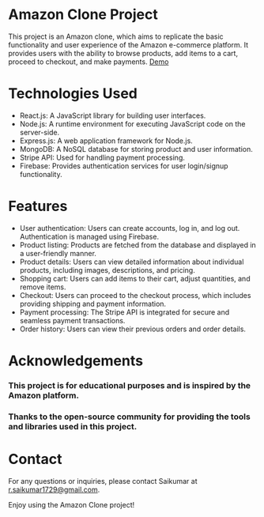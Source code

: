 # Amazon Clone Project
This project is an Amazon clone, which aims to replicate the basic functionality and user experience of the Amazon e-commerce platform. It provides users with the ability to browse products, add items to a cart, proceed to checkout, and make payments.
 [Demo](https://clone-98e5f.web.app/)

# Technologies Used
* React.js: A JavaScript library for building user interfaces.
* Node.js: A runtime environment for executing JavaScript code on the server-side.
* Express.js: A web application framework for Node.js.
* MongoDB: A NoSQL database for storing product and user information.
* Stripe API: Used for handling payment processing.
* Firebase: Provides authentication services for user login/signup functionality.
# Features
* User authentication: Users can create accounts, log in, and log out. Authentication is managed using Firebase.
* Product listing: Products are fetched from the database and displayed in a user-friendly manner.
* Product details: Users can view detailed information about individual products, including images, descriptions, and pricing.
* Shopping cart: Users can add items to their cart, adjust quantities, and remove items.
* Checkout: Users can proceed to the checkout process, which includes providing shipping and payment information.
* Payment processing: The Stripe API is integrated for secure and seamless payment transactions.
* Order history: Users can view their previous orders and order details.
 # Acknowledgements
### This project is for educational purposes and is inspired by the Amazon platform.
### Thanks to the open-source community for providing the tools and libraries used in this project.
# Contact
For any questions or inquiries, please contact Saikumar at r.saikumar1729@gmail.com.

Enjoy using the Amazon Clone project!
